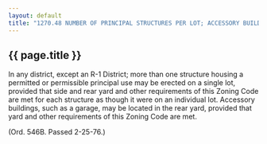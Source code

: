 ---
layout: default 
title: "1270.48 NUMBER OF PRINCIPAL STRUCTURES PER LOT; ACCESSORY BUILDINGS IN REAR YARDS."---

{{ page.title }}
----------------

In any district, except an R-1 District; more than one structure housing
a permitted or permissible principal use may be erected on a single lot,
provided that side and rear yard and other requirements of this Zoning
Code are met for each structure as though it were on an individual lot.
Accessory buildings, such as a garage, may be located in the rear yard,
provided that yard and other requirements of this Zoning Code are met.

(Ord. 546B. Passed 2-25-76.)
